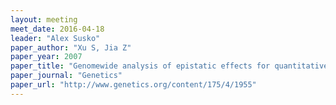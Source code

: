 ```yaml
---
layout: meeting
meet_date: 2016-04-18
leader: "Alex Susko"
paper_author: "Xu S, Jia Z"
paper_year: 2007
paper_title: "Genomewide analysis of epistatic effects for quantitative traits in barley"
paper_journal: "Genetics"
paper_url: "http://www.genetics.org/content/175/4/1955"
---
```

